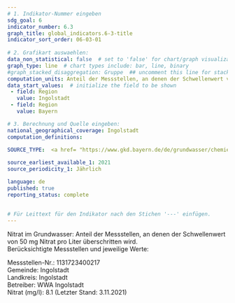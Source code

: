 ```yaml
---
# 1. Indikator-Nummer eingeben 
sdg_goal: 6 
indicator_number: 6.3
graph_title: global_indicators.6-3-title
indicator_sort_order: 06-03-01
 
# 2. Grafikart auswaehlen: 
data_non_statistical: false  # set to 'false' for chart/graph visualization 
graph_type: line  # chart types include: bar, line, binary 
#graph_stacked_disaggregation: Gruppe  ## uncomment this line for stacked bars. eplace 'Geschlecht' with the field of aggregation. 
computation_units: Anteil der Messstellen, an denen der Schwellenwert von 50 mg Nitrat pro Liter überschritten wird
data_start_values:  # initialize the field to be shown  
 - field: Region 
   value: Ingolstadt 
 - field: Region 
   value: Bayern 

# 3. Berechnung und Quelle eingeben: 
national_geographical_coverage: Ingolstadt 
computation_definitions: 

SOURCE_TYPE:  <a href= "https://www.gkd.bayern.de/de/grundwasser/chemie">LfU</a>  # data source  
 
source_earliest_available_1: 2021
source_periodicity_1: Jährlich

language: de   
published: true 
reporting_status: complete
 
 
# Für Leittext für den Indikator nach den Stichen '---' einfügen. 
---
```

Nitrat im Grundwasser: Anteil der Messstellen, an denen der Schwellenwert von 50 mg Nitrat pro Liter überschritten wird. <br>
Berücksichtigte Messstellen und jeweilige Werte: <br>

Messstellen-Nr.: 1131723400217 <br>
Gemeinde: Ingolstadt <br>
Landkreis: Ingolstadt <br>
Betreiber: WWA Ingolstadt <br>
Nitrat (mg/l): 8.1 (Letzter Stand: 3.11.2021) <br> 
